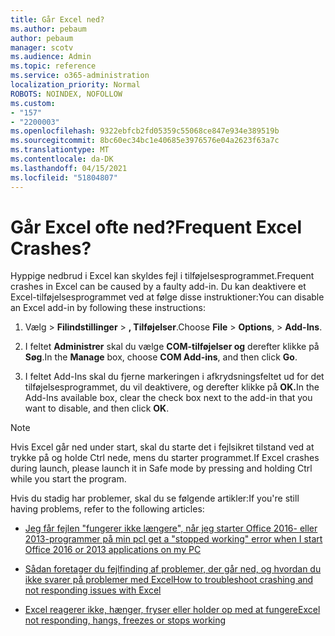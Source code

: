 ```yaml
---
title: Går Excel ned?
ms.author: pebaum
author: pebaum
manager: scotv
ms.audience: Admin
ms.topic: reference
ms.service: o365-administration
localization_priority: Normal
ROBOTS: NOINDEX, NOFOLLOW
ms.custom:
- "157"
- "2200003"
ms.openlocfilehash: 9322ebfcb2fd05359c55068ce847e934e389519b
ms.sourcegitcommit: 8bc60ec34bc1e40685e3976576e04a2623f63a7c
ms.translationtype: MT
ms.contentlocale: da-DK
ms.lasthandoff: 04/15/2021
ms.locfileid: "51804807"
---
```

# <a name="frequent-excel-crashes"></a><span data-ttu-id="a1643-102">Går Excel ofte ned?</span><span class="sxs-lookup"><span data-stu-id="a1643-102">Frequent Excel Crashes?</span></span>

<span data-ttu-id="a1643-103">Hyppige nedbrud i Excel kan skyldes fejl i tilføjelsesprogrammet.</span><span class="sxs-lookup"><span data-stu-id="a1643-103">Frequent crashes in Excel can be caused by a faulty add-in.</span></span> <span data-ttu-id="a1643-104">Du kan deaktivere et Excel-tilføjelsesprogrammet ved at følge disse instruktioner:</span><span class="sxs-lookup"><span data-stu-id="a1643-104">You can disable an Excel add-in by following these instructions:</span></span>
  
1. <span data-ttu-id="a1643-105">Vælg  \> **Filindstillinger** \> **, Tilføjelser**.</span><span class="sxs-lookup"><span data-stu-id="a1643-105">Choose **File** \> **Options**, \> **Add-Ins**.</span></span>

2. <span data-ttu-id="a1643-106">I feltet **Administrer** skal du vælge **COM-tilføjelser og** derefter klikke på **Søg**.</span><span class="sxs-lookup"><span data-stu-id="a1643-106">In the **Manage** box, choose **COM Add-ins**, and then click **Go**.</span></span>

3. <span data-ttu-id="a1643-107">I feltet Add-Ins skal du fjerne markeringen i afkrydsningsfeltet ud for det tilføjelsesprogrammet, du vil deaktivere, og derefter klikke på **OK.**</span><span class="sxs-lookup"><span data-stu-id="a1643-107">In the Add-Ins available box, clear the check box next to the add-in that you want to disable, and then click **OK**.</span></span>

> [!NOTE]
> <span data-ttu-id="a1643-108">Hvis Excel går ned under start, skal du starte det i fejlsikret tilstand ved at trykke på og holde Ctrl nede, mens du starter programmet.</span><span class="sxs-lookup"><span data-stu-id="a1643-108">If Excel crashes during launch, please launch it in Safe mode by pressing and holding Ctrl while you start the program.</span></span>
  
<span data-ttu-id="a1643-109">Hvis du stadig har problemer, skal du se følgende artikler:</span><span class="sxs-lookup"><span data-stu-id="a1643-109">If you're still having problems, refer to the following articles:</span></span>
  
- [<span data-ttu-id="a1643-110">Jeg får fejlen "fungerer ikke længere", når jeg starter Office 2016- eller 2013-programmer på min pc</span><span class="sxs-lookup"><span data-stu-id="a1643-110">I get a "stopped working" error when I start Office 2016 or 2013 applications on my PC</span></span>](https://support.office.com/article/52bd7985-4e99-4a35-84c8-2d9b8301a2fa.aspx)

- [<span data-ttu-id="a1643-111">Sådan foretager du fejlfinding af problemer, der går ned, og hvordan du ikke svarer på problemer med Excel</span><span class="sxs-lookup"><span data-stu-id="a1643-111">How to troubleshoot crashing and not responding issues with Excel</span></span>](https://support.microsoft.com/help/2758592/how-to-troubleshoot-crashing-and-not-responding-issues-with-excel)

- [<span data-ttu-id="a1643-112">Excel reagerer ikke, hænger, fryser eller holder op med at fungere</span><span class="sxs-lookup"><span data-stu-id="a1643-112">Excel not responding, hangs, freezes or stops working</span></span>](https://support.office.com/article/37e7d3c9-9e84-40bf-a805-4ca6853a1ff4.aspx)
